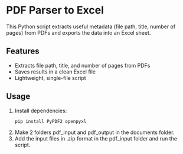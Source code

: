 # PDF Parser to Excel

This Python script extracts useful metadata (file path, title, number of pages) from PDFs and exports the data into an Excel sheet.  

## Features
- Extracts file path, title, and number of pages from PDFs  
- Saves results in a clean Excel file  
- Lightweight, single-file script  

## Usage
1. Install dependencies:
   ```bash
   pip install PyPDF2 openpyxl

2. Make 2 folders pdf_input and pdf_output in the documents folder.
3. Add the input files in .zip format in the pdf_input folder and run the script.
